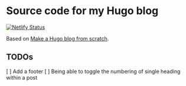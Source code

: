 # Source code for my Hugo blog


[![Netlify Status](https://api.netlify.com/api/v1/badges/4d037972-0e14-4840-8844-bb1917d2052c/deploy-status)](https://app.netlify.com/sites/eloquent-williams-ee2061/deploys)

Based on [Make a Hugo blog from scratch](https://zwbetz.com/make-a-hugo-blog-from-scratch/).

## TODOs

[ ] Add a footer
[ ] Being able to toggle the numbering of single heading within a post

